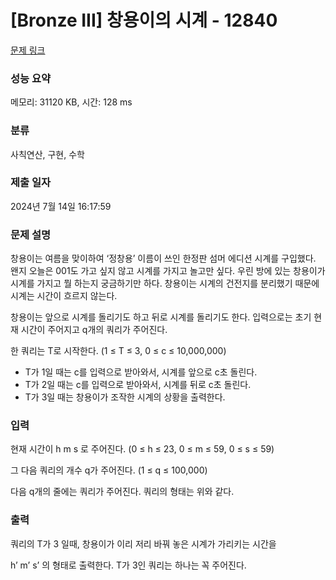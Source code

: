 # [Bronze III] 창용이의 시계 - 12840 

[문제 링크](https://www.acmicpc.net/problem/12840) 

### 성능 요약

메모리: 31120 KB, 시간: 128 ms

### 분류

사칙연산, 구현, 수학

### 제출 일자

2024년 7월 14일 16:17:59

### 문제 설명

<p>창용이는 여름을 맞이하여 ‘정창용’ 이름이 쓰인 한정판 섬머 에디션 시계를 구입했다. 왠지 오늘은 001도 가고 싶지 않고 시계를 가지고 놀고만 싶다. 우린 방에 있는 창용이가 시계를 가지고 뭘 하는지 궁금하기만 하다. 창용이는 시계의 건전지를 분리했기 때문에 시계는 시간이 흐르지 않는다.</p>

<p>창용이는 앞으로 시계를 돌리기도 하고 뒤로 시계를 돌리기도 한다. 입력으로는 초기 현재 시간이 주어지고 q개의 쿼리가 주어진다.</p>

<p>한 쿼리는 T로 시작한다. (1 ≤ T ≤ 3, 0 ≤ c ≤ 10,000,000)</p>

<ul>
	<li>T가 1일 때는 c를 입력으로 받아와서, 시계를 앞으로 c초 돌린다.</li>
	<li>T가 2일 때는 c를 입력으로 받아와서, 시계를 뒤로 c초 돌린다.</li>
	<li>T가 3일 때는 창용이가 조작한 시계의 상황을 출력한다.</li>
</ul>

### 입력 

 <p>현재 시간이 h m s 로 주어진다. (0 ≤ h ≤ 23, 0 ≤ m ≤ 59, 0 ≤ s ≤ 59)</p>

<p>그 다음 쿼리의 개수 q가 주어진다. (1 ≤ q ≤ 100,000)</p>

<p>다음 q개의 줄에는 쿼리가 주어진다. 쿼리의 형태는 위와 같다.</p>

### 출력 

 <p>쿼리의 T가 3 일때, 창용이가 이리 저리 바꿔 놓은 시계가 가리키는 시간을</p>

<p>h’ m’ s’ 의 형태로 출력한다. T가 3인 쿼리는 하나는 꼭 주어진다.</p>

